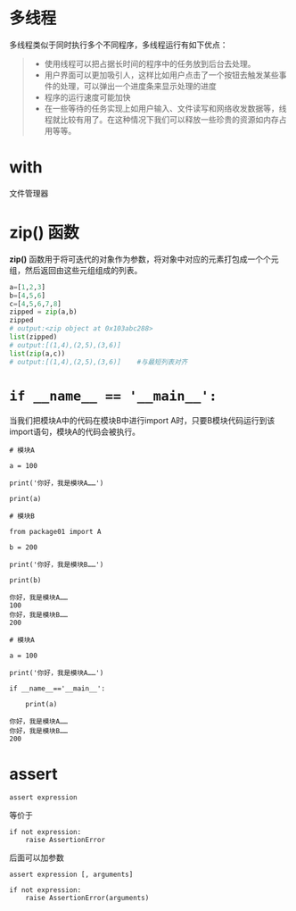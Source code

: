 # 多线程

多线程类似于同时执行多个不同程序，多线程运行有如下优点：

> - 使用线程可以把占据长时间的程序中的任务放到后台去处理。
> - 用户界面可以更加吸引人，这样比如用户点击了一个按钮去触发某些事件的处理，可以弹出一个进度条来显示处理的进度
> - 程序的运行速度可能加快
> - 在一些等待的任务实现上如用户输入、文件读写和网络收发数据等，线程就比较有用了。在这种情况下我们可以释放一些珍贵的资源如内存占用等等。

# with

文件管理器

# zip() 函数

**zip()** 函数用于将可迭代的对象作为参数，将对象中对应的元素打包成一个个元组，然后返回由这些元组组成的列表。

```python
a=[1,2,3]
b=[4,5,6]
c=[4,5,6,7,8]
zipped = zip(a,b)
zipped
# output:<zip object at 0x103abc288>
list(zipped)
# output:[(1,4),(2,5),(3,6)]
list(zip(a,c))
# output:[(1,4),(2,5),(3,6)]	#与最短列表对齐
```

# `if __name__ == '__main__':`

当我们把模块A中的代码在模块B中进行import A时，只要B模块代码运行到该import语句，模块A的代码会被执行。

```python3
# 模块A

a = 100

print('你好，我是模块A……')

print(a)
```

```python3
# 模块B

from package01 import A

b = 200

print('你好，我是模块B……')

print(b)
```

```python3
你好，我是模块A……
100
你好，我是模块B……
200
```

```python3
# 模块A

a = 100

print('你好，我是模块A……')

if __name__=='__main__':

    print(a)
```

```python3
你好，我是模块A……
你好，我是模块B……
200
```

# assert 

```
assert expression
```

等价于

```
if not expression:
    raise AssertionError
```

后面可以加参数

```
assert expression [, arguments]
```

```
if not expression:
    raise AssertionError(arguments)
```